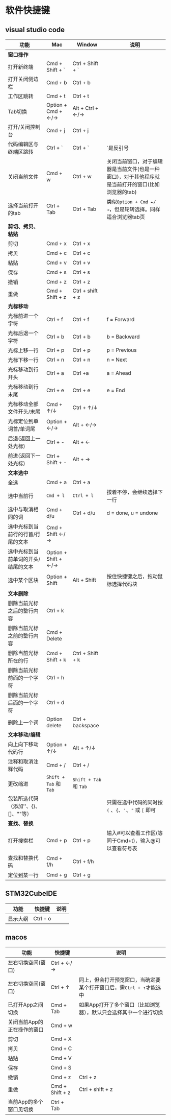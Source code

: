 # 软件快捷键

## visual studio code

功能 | Mac | Window | 说明
--- | --- | --- | ---
**窗口操作** |
打开新终端 | Cmd + Shift + \`  | Ctrl + Shift + \`
打开关闭侧边栏 | Cmd + b | Ctrl + b
工作区跳转 | Cmd + t | Ctrl + t
Tab切换 | Option + Cmd + ←/→ | Alt + Ctrl + ←/→
打开/关闭控制台 | Cmd + j | Ctrl + j
代码编辑区与终端区跳转 | Ctrl + \` | Ctrl + \` | `是反引号
关闭当前文件 | Cmd + w  | Ctrl + w | 关闭当前窗口，对于编辑器是当前文件(也是一种窗口)，对于其他程序就是当前打开的窗口(比如浏览器的tab)
选择当前打开的tab | Ctrl + Tab | Ctrl + Tab | 类似`Option + Cmd ←/→`，但是轮转选择。同样适合浏览器tab页
**剪切、拷贝、粘贴** |
剪切 | Cmd + x | Ctrl + x
拷贝 | Cmd + c | Ctrl + c
粘贴 | Cmd + v | Ctrl + v
保存 | Cmd + s | Ctrl + s
撤销 | Cmd + z | Ctrl + z
重做 | Cmd + Shift + z | Ctrl + shift + z
**光标移动** |
光标前进一个字符 | Ctrl + f | Ctrl + f | f = Forward
光标后退一个字符 | Ctrl + b | Ctrl + b | b = Backward
光标上移一行 | Ctrl + p | Ctrl + p | p = Previous
光标下移一行 | Ctrl + n | Ctrl + n | n = Next
光标移动到行开头 | Ctrl + a | Ctrl +a | a = Ahead
光标移动到行末尾 | Ctrl + e | Ctrl + e | e = End
光标移动全部文件开头/末尾 | Cmd + ↑/↓ | Ctrl + ↑/↓ 
光标定位到单词首/单词尾 | Option + ←/→ | Alt + ←/→
后退(返回上一处光标) | Ctrl + - | Alt + ←
前进(返回下一处光标) | Ctrl + Shift + - | Alt + →
**文本选中** |
全选 | Cmd + a | Ctrl + a
选中当前行 | `Cmd + l` | `Ctrl + l` | 按着不停，会继续选择下一行
选中与取消相同的词 | Cmd + d/u | Ctrl + d/u | d = done, u = undone
选中光标到当前行的行首/行尾的文本 | Cmd + Shift ←/→ |
选中光标到当前单词的开头/结尾的文本 | Option + Shift + ←/→ |
选中某个区块 | Option + Shift | Alt + Shift |  按住快捷键之后，拖动鼠标选择代码块
**文本删除** |
删除当前光标之后的整行内容 | Ctrl + k 
删除当前光标之前的整行内容 | Cmd + Delete
删除当前光标所在的行 | Cmd + Shift + k | Ctrl + Shift + k
删除当前光标前面的一个字符 | Ctrl + h
删除当前光标后面的一个字符 | Ctrl + d
删除上一个词 | Option delete | Ctrl + backspace
**文本移动/编辑** |
向上向下移动代码行 | Option + ↑/↓ | Alt + ↑/↓
注释和取消注释代码 | Cmd + / | Ctrl + /
更改缩进 | `Shift + Tab` 和 `Tab` | `Shift + Tab` 和 `Tab`
包装所选代码（添加''、{}、[]、""等） | | | 只需在选中代码的同时按 `(` 、`{`、`'`、`"` 或 `[` 即可
**查找、替换** |
打开搜索栏 | Cmd + p | Ctrl + p | 输入#可以查看工作区(等同于Cmd+t)，输入@可以查看符号表
查找和替换代码 | Cmd + f/h |  Ctrl + f/h
定位到某一行 | Cmd + g | Ctrl + g

## STM32CubeIDE

功能 | 快捷键 | 说明
--- | --- | ---
显示大纲 | Ctrl + o

## macos

功能 | 快捷键 | 说明
--- | --- | ---
左右切换空间(窗口) | Ctrl +  ←/→
左右切换空间(窗口) | Ctrl + ↑ | 同上，但会打开预览窗口，当确定要某个打开窗口后，需`Ctrl + ↑`才能选中
已打开App之间切换 | Cmd + Tab | 如果App打开了多个窗口（比如浏览器），默认只会选择其中一个进行切换
关闭当前App的正在操作的窗口 | Cmd + w
剪切 | Cmd + X
拷贝 | Cmd + C
粘贴 | Cmd + V
保存 | Cmd + S
撤销 | Cmd + z | Ctrl + z
重做 | Cmd + Shift + z | Ctrl + shift + z
当前App的多个窗口见切换 | Ctrl + Tab